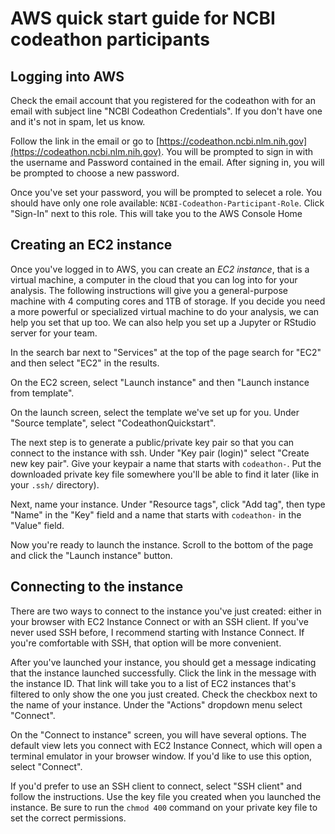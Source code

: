 # AWS quick start guide for NCBI codeathon participants

## Logging into AWS

Check the email account that you registered for the codeathon with for an email with subject line "NCBI Codeathon Credentials".
If you don't have one and it's not in spam, let us know.

Follow the link in the email or go to [https://codeathon.ncbi.nlm.nih.gov](https://codeathon.ncbi.nlm.nih.gov).
You will be prompted to sign in with the username and Password contained in the email.
After signing in, you will be prompted to choose a new password.

Once you've set your password, you will be prompted to selecet a role.
You should have only one role available: `NCBI-Codeathon-Participant-Role`.
Click "Sign-In" next to this role.
This will take you to the AWS Console Home

## Creating an EC2 instance

Once you've logged in to AWS, you can create an *EC2 instance*, that is a virtual machine, a computer in the cloud that you can log into for your analysis.
The following instructions will give you a general-purpose machine with 4 computing cores and 1TB of storage.
If you decide you need a more powerful or specialized virtual machine to do your analysis, we can help you set that up too.
We can also help you set up a Jupyter or RStudio server for your team.

In the search bar next to "Services" at the top of the page search for "EC2" and then select "EC2" in the results.

On the EC2 screen, select "Launch instance" and then "Launch instance from template".

On the launch screen, select the template we've set up for you.
Under "Source template", select "CodeathonQuickstart".

The next step is to generate a public/private key pair so that you can connect to the instance with ssh.
Under "Key pair (login)" select "Create new key pair".
Give your keypair a name that starts with `codeathon-`.
Put the downloaded private key file somewhere you'll be able to find it later (like in your `.ssh/` directory).

Next, name your instance. Under "Resource tags", click "Add tag", then type "Name" in the "Key" field and a name that starts with `codeathon-` in the "Value" field.

Now you're ready to launch the instance.
Scroll to the bottom of the page and click the "Launch instance" button.

## Connecting to the instance

There are two ways to connect to the instance you've just created:
either in your browser with EC2 Instance Connect or with an SSH client.
If you've never used SSH before, I recommend starting with Instance Connect.
If you're comfortable with SSH, that option will be more convenient.

After you've launched your instance, you should get a message indicating that the instance launched successfully.
Click the link in the message with the instance ID.
That link will take you to a list of EC2 instances that's filtered to only show the one you just created.
Check the checkbox next to the name of your instance.
Under the "Actions" dropdown menu select "Connect".

On the "Connect to instance" screen, you will have several options.
The default view lets you connect with EC2 Instance Connect, which will open a terminal emulator in your browser window.
If you'd like to use this option, select "Connect".

If you'd prefer to use an SSH client to connect, select "SSH client" and follow the instructions.
Use the key file you created when you launched the instance.
Be sure to run the `chmod 400` command on your private key file to set the correct permissions.
